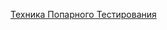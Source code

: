 [Техника Попарного Тестирования ](https://docs.google.com/spreadsheets/d/e/2PACX-1vTkebEQOeOnDWG4Tmz4h7aPaLV9QjasLYaeKbm1IrMCmYa2naXh97lnznoZuP02dVYqqexEa8qo7xd4/pubhtml)
